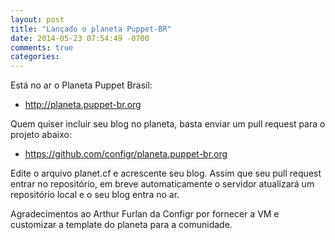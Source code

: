 ```yaml
---
layout: post
title: "Lançado o planeta Puppet-BR"
date: 2014-05-23 07:54:49 -0700
comments: true
categories: 
---
```


Está no ar o Planeta Puppet Brasil:

- http://planeta.puppet-br.org

Quem quiser incluir seu blog no planeta, basta enviar um pull request
para o projeto abaixo:

- https://github.com/configr/planeta.puppet-br.org

Edite o arquivo planet.cf e acrescente seu blog. Assim que seu pull
request entrar no repositório, em breve automaticamente o servidor
atualizará um repositório local e o seu blog entra no ar.

Agradecimentos ao Arthur Furlan da Configr por fornecer a VM e
customizar a template do planeta para a comunidade.
